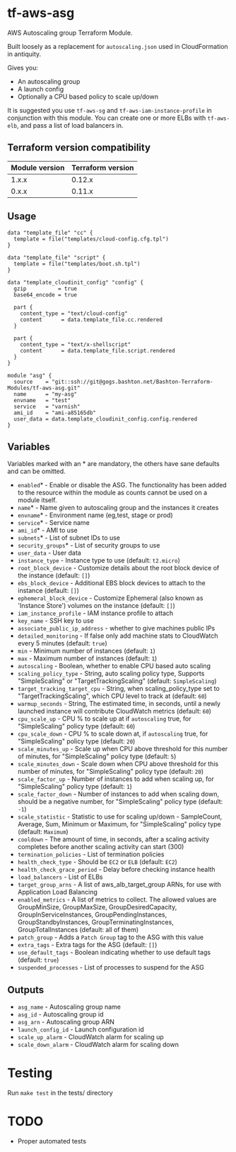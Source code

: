 # tf-aws-asg

AWS Autoscaling group Terraform Module.

Built loosely as a replacement for `autoscaling.json` used in CloudFormation in antiquity.

Gives you:

 - An autoscaling group
 - A launch config
 - Optionally a CPU based policy to scale up/down

It is suggested you use `tf-aws-sg` and `tf-aws-iam-instance-profile` in conjunction with this module.
You can create one or more ELBs with `tf-aws-elb`, and pass a list of load balancers in.

## Terraform version compatibility

| Module version | Terraform version |
|----------------|-------------------|
| 1.x.x          | 0.12.x            |
| 0.x.x          | 0.11.x            |


## Usage

```
data "template_file" "cc" {
  template = file("templates/cloud-config.cfg.tpl")
}

data "template_file" "script" {
  template = file("templates/boot.sh.tpl")
}

data "template_cloudinit_config" "config" {
  gzip          = true
  base64_encode = true

  part {
    content_type = "text/cloud-config"
    content      = data.template_file.cc.rendered
  }

  part {
    content_type = "text/x-shellscript"
    content      = data.template_file.script.rendered
  }
}

module "asg" {
  source    = "git::ssh://git@gogs.bashton.net/Bashton-Terraform-Modules/tf-aws-asg.git"
  name      = "my-asg"
  envname   = "test"
  service   = "varnish"
  ami_id    = "ami-a85165db"
  user_data = data.template_cloudinit_config.config.rendered
}
```

## Variables

Variables marked with an * are mandatory, the others have sane defaults and can be omitted.

* `enabled`\* - Enable or disable the ASG.  The functionality has been added to the resource within the module as counts cannot be used on a module itself.
* `name`\* - Name given to autoscaling group and the instances it creates
* `envname`\* - Environment name (eg,test, stage or prod)
* `service`\* - Service name
* `ami_id`\* - AMI to use
* `subnets`\* - List of subnet IDs to use
* `security_groups`\* - List of security groups to use
* `user_data` - User data
* `instance_type` - Instance type to use (default: `t2.micro`)
* `root_block_device` - Customize details about the root block device of the instance (default: `[]`)
* `ebs_block_device` - Additional EBS block devices to attach to the instance (default: `[]`)
* `ephemeral_block_device` - Customize Ephemeral (also known as 'Instance Store') volumes on the instance (default: `[]`)
* `iam_instance_profile` - IAM instance profile to attach
* `key_name` - SSH key to use
* `associate_public_ip_address` - whether to give machines public IPs
* `detailed_monitoring` - If false only add machine stats to CloudWatch every 5 minutes (default: `true`)
* `min` - Minimum number of instances (default: `1`)
* `max` - Maximum number of instances (default: `1`)
* `autoscaling` - Boolean, whether to enable CPU based auto scaling
* `scaling_policy_type` - String, auto scaling policy type, Supports "SimpleScaling" or "TargetTrackingScaling" (default: `SimpleScaling`)
* `target_tracking_target_cpu` - String, when scaling_policy_type set to "TargetTrackingScaling", which CPU level to track at (default: `60`)
* `warmup_seconds` - String, The estimated time, in seconds, until a newly launched instance will contribute CloudWatch metrics (default: `60`)
* `cpu_scale_up` - CPU % to scale up at if `autoscaling` true, for "SimpleScaling" policy type (default: `60`)
* `cpu_scale_down` - CPU % to scale down at, if `autoscaling` true, for "SimpleScaling" policy type (default: `20`)
* `scale_minutes_up` - Scale up when CPU above threshold for this number of minutes, for "SimpleScaling" policy type (default: `5`)
* `scale_minutes_down` - Scale down when CPU above threshold for this number of minutes, for "SimpleScaling" policy type (default: `20`)
* `scale_factor_up` - Number of instances to add when scaling up, for "SimpleScaling" policy type (default: `1`)
* `scale_factor_down` - Number of instances to add when scaling down, should be a negative number, for "SimpleScaling" policy type (default: `-1`)
* `scale_statistic` - Statistic to use for scaling up/down - SampleCount, Average, Sum, Minimum or Maximum, for "SimpleScaling" policy type (default: `Maximum`)
* `cooldown` - The amount of time, in seconds, after a scaling activity completes before another scaling activity can start (300)
* `termination_policies` - List of termination policies
* `health_check_type` - Should be `EC2` or `ELB` (default: `EC2`)
* `health_check_grace_period` - Delay before checking instance health
* `load_balancers` - List of ELBs
* `target_group_arns` - A list of aws_alb_target_group ARNs, for use with Application Load Balancing
* `enabled_metrics` - A list of metrics to collect. The allowed values are GroupMinSize, GroupMaxSize, GroupDesiredCapacity, GroupInServiceInstances, GroupPendingInstances, GroupStandbyInstances, GroupTerminatingInstances, GroupTotalInstances (default: all of them)
* `patch_group` - Adds a `Patch Group` tag to the ASG with this value
* `extra_tags` - Extra tags for the ASG (default: `[]`)
* `use_default_tags` - Boolean indicating whether to use default tags (default: `true`)
* `suspended_processes` - List of processes to suspend for the ASG

## Outputs

* `asg_name` - Autoscaling group name
* `asg_id` - Autoscaling group id
* `asg_arn` - Autoscaling group ARN
* `launch_config_id` - Launch configuration id
* `scale_up_alarm` - CloudWatch alarm for scaling up
* `scale_down_alarm` - CloudWatch alarm for scaling down


# Testing

Run `make test` in the tests/ directory

# TODO

 - Proper automated tests
